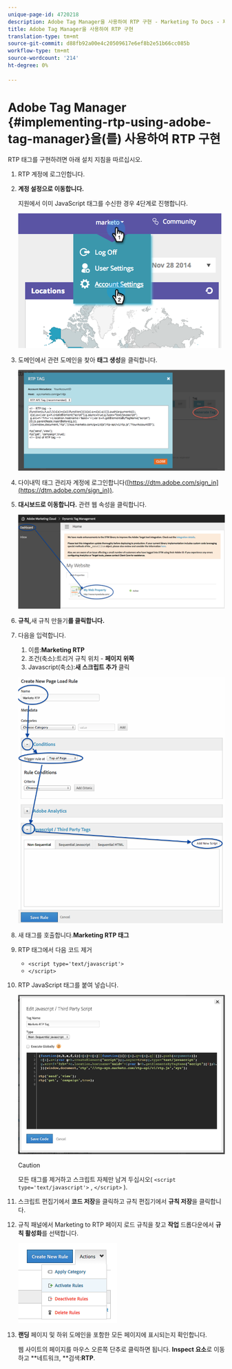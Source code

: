 ```yaml
---
unique-page-id: 4720218
description: Adobe Tag Manager을 사용하여 RTP 구현 - Marketing To Docs - 제품 설명서
title: Adobe Tag Manager을 사용하여 RTP 구현
translation-type: tm+mt
source-git-commit: d88fb92a00e4c20509617e6ef8b2e51b66cc085b
workflow-type: tm+mt
source-wordcount: '214'
ht-degree: 0%

---
```



# Adobe Tag Manager {#implementing-rtp-using-adobe-tag-manager}을(를) 사용하여 RTP 구현

RTP 태그를 구현하려면 아래 설치 지침을 따르십시오.

1. RTP 계정에 로그인합니다.
1. **계정 설정으로 이동합니다.**

   지원에서 이미 JavaScript 태그를 수신한 경우 4단계로 진행합니다.

   ![](assets/image2014-11-30-15-3a19-3a21-4.png)

1. 도메인에서 관련 도메인을 찾아 **태그 생성**&#x200B;을 클릭합니다.

   ![](assets/image2014-11-30-15-3a20-3a17-4.png)

1. 다이내믹 태그 관리자 계정에 로그인합니다([https://dtm.adobe.com/sign_in](https://dtm.adobe.com/sign_in)).
1. **대시보드로 이동합니다.** 관련 웹 속성을 클릭합니다.

   ![](assets/image2014-12-3-17-3a58-3a17.png)

1. **규칙,**&#x200B;새 규칙 만들기&#x200B;**를 클릭합니다.**

1. 다음을 입력합니다.

   1. 이름:**Marketing RTP**
   1. 조건(축소):트리거 규칙 위치 - **페이지 위쪽**
   1. Javascript(축소):**새 스크립트 추가** 클릭

   ![](assets/image2014-12-3-17-3a59-3a40.png)

1. 새 태그를 호출합니다.**Marketing RTP 태그**
1. RTP 태그에서 다음 코드 제거

   * `<script type='text/javascript'>`
   * `</script>`

1. RTP JavaScript 태그를 붙여 넣습니다.

   ![](assets/image2014-12-3-18-3a3-3a45.png)

   >[!CAUTION]
   >
   >모든 태그를 제거하고 스크립트 자체만 남겨 두십시오( `<script type='text/javascript'>` , `</script>` ).

1. 스크립트 편집기에서 **코드 저장**&#x200B;을 클릭하고 규칙 편집기에서 **규칙 저장**&#x200B;을 클릭합니다.

1. 규칙 패널에서 Marketing to RTP 페이지 로드 규칙을 찾고 **작업** 드롭다운에서 **규칙 활성화**&#x200B;를 선택합니다.

   ![](assets/image2014-12-3-18-3a4-3a14.png)

1. **랜딩** 페이지 및 하위 도메인을 포함한 모든 페이지에 표시되는지 확인합니다.

   웹 사이트의 페이지를 마우스 오른쪽 단추로 클릭하면 됩니다. **Inspect 요소**&#x200B;로 이동하고 **네트워크, **검색:**RTP**.
